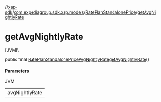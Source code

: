 //[xap-sdk](../../../index.md)/[com.expediagroup.sdk.xap.models](../index.md)/[RatePlanStandalonePrice](index.md)/[getAvgNightlyRate](get-avg-nightly-rate.md)

# getAvgNightlyRate

[JVM]\

public final [RatePlanStandalonePriceAvgNightlyRate](../-rate-plan-standalone-price-avg-nightly-rate/index.md)[getAvgNightlyRate](get-avg-nightly-rate.md)()

#### Parameters

JVM

| |
|---|
| avgNightlyRate |
